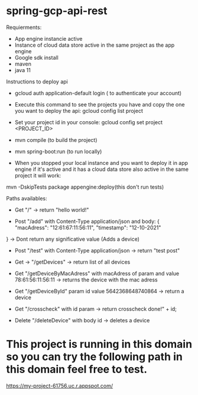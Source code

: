 # spring-gcp-api-rest

Requierments:

- App engine instancie active
- Instance of cloud data store active in the same project as the app engine
- Google sdk install 
- maven 
- java 11


Instructions to deploy api

- gcloud auth application-default login ( to authenticate your account)

- Execute this command to see the projects you have and copy the one you want to deploy the api:  gcloud config list project

- Set your project id in your console:  gcloud config set project <PROJECT_ID>

- mvn compile  (to build the project)

- mvn spring-boot:run  (to run locally)

- When you stopped your local instance and you want to deploy it in app engine if it's active and it has a cloud data store also active in the same project it will work:

mvn -DskipTests package appengine:deploy(this don't run tests)



Paths availables:

- Get "/"  ->  return "hello world!"
	 
- Post "/add" with Content-Type application/json  and body:
 {
"macAdress": "12:61:67:11:56:11",
"timestamp": "12-10-2021"

} -> Dont return any significative value
(Adds a device)


- Post "/test" with Content-Type application/json ->  return "test post"

- Get -> "/getDevices" -> return list of  all devices
    
- Get "/getDeviceByMacAdress" with macAdress of param and value 78:61:56:11:56:11 -> returns the device with the mac adress
   
- Get "/getDeviceById" param id value  5642368648740864 -> return a device  
   
- Get "/crosscheck"  with id param -> return  crosscheck done!" + id;

- Delete "/deleteDevice" with body id -> deletes a device
    
    

# This project is running in this domain so you can try the following path in this domain feel free to test.

 https://my-project-61756.uc.r.appspot.com/
	
	
	

	
	

 